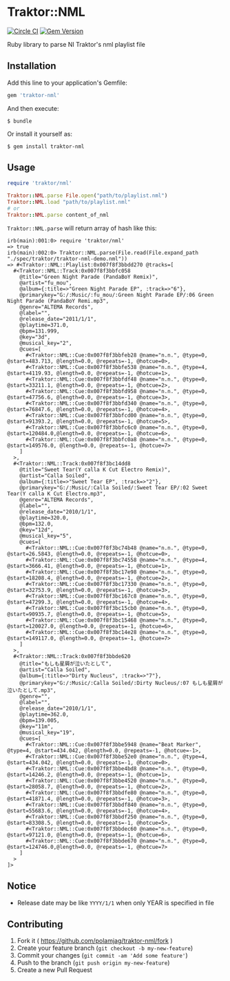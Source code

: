 # Traktor::NML

[![Circle CI](https://circleci.com/gh/polamjag/traktor-nml.svg?style=svg)](https://circleci.com/gh/polamjag/traktor-nml)
[![Gem Version](https://badge.fury.io/rb/traktor-nml.svg)](http://badge.fury.io/rb/traktor-nml)

Ruby library to parse NI Traktor's nml playlist file

## Installation

Add this line to your application's Gemfile:

```ruby
gem 'traktor-nml'
```

And then execute:

    $ bundle

Or install it yourself as:

    $ gem install traktor-nml

## Usage

```ruby
require 'traktor/nml'

Traktor::NML.parse File.open("path/to/playlist.nml")
Traktor::NML.load "path/to/playlist.nml"
# or
Traktor::NML.parse content_of_nml
```

`Traktor::NML.parse` will return array of hash like this:

```irb
irb(main):001:0> require 'traktor/nml'
=> true
irb(main):002:0> Traktor::NML.parse(File.read(File.expand_path "./spec/traktor/traktor-nml-demo.nml"))
=> #<Traktor::NML::Playlist:0x007f8f3bbdd270 @tracks=[
  #<Traktor::NML::Track:0x007f8f3bbfc058
    @title="Green Night Parade (PandaBoY Remix)",
    @artist="fu_mou",
    @album={:title=>"Green Night Parade EP", :track=>"6"},
    @primarykey="G:/:Music/:fu_mou/:Green Night Parade EP/:06 Green Night Parade (PandaBoY Remi.mp3",
    @genre="ALTEMA Records",
    @label="",
    @release_date="2011/1/1",
    @playtime=371.0,
    @bpm=131.999,
    @key="3d",
    @musical_key="2",
    @cues=[
      #<Traktor::NML::Cue:0x007f8f3bbfeb28 @name="n.n.", @type=0, @start=483.713, @length=0.0, @repeats=-1, @hotcue=0>,
      #<Traktor::NML::Cue:0x007f8f3bbfe538 @name="n.n.", @type=4, @start=4119.93, @length=0.0, @repeats=-1, @hotcue=1>,
      #<Traktor::NML::Cue:0x007f8f3bbfdf48 @name="n.n.", @type=0, @start=33211.1, @length=0.0, @repeats=-1, @hotcue=2>,
      #<Traktor::NML::Cue:0x007f8f3bbfd958 @name="n.n.", @type=0, @start=47756.6, @length=0.0, @repeats=-1, @hotcue=3>,
      #<Traktor::NML::Cue:0x007f8f3bbfd340 @name="n.n.", @type=0, @start=76847.6, @length=0.0, @repeats=-1, @hotcue=4>,
      #<Traktor::NML::Cue:0x007f8f3bbfcd00 @name="n.n.", @type=0, @start=91393.2, @length=0.0, @repeats=-1, @hotcue=5>,
      #<Traktor::NML::Cue:0x007f8f3bbfc6c0 @name="n.n.", @type=0, @start=120484.0,@length=0.0, @repeats=-1, @hotcue=6>,
      #<Traktor::NML::Cue:0x007f8f3bbfc0a8 @name="n.n.", @type=0, @start=149576.0, @length=0.0, @repeats=-1, @hotcue=7>
    ]
  >,
  #<Traktor::NML::Track:0x007f8f3bc14dd8
    @title="Sweet Tear(Y calla K Cut Electro Remix)",
    @artist="Calla Soiled",
    @album={:title=>"Sweet Tear EP", :track=>"2"},
    @primarykey="G:/:Music/:Calla Soiled/:Sweet Tear EP/:02 Sweet Tear(Y calla K Cut Electro.mp3",
    @genre="ALTEMA Records",
    @label="",
    @release_date="2010/1/1",
    @playtime=320.0,
    @bpm=132.0,
    @key="12d",
    @musical_key="5",
    @cues=[
      #<Traktor::NML::Cue:0x007f8f3bc74b48 @name="n.n.", @type=0, @start=26.5843, @length=0.0, @repeats=-1, @hotcue=0>,
      #<Traktor::NML::Cue:0x007f8f3bc74558 @name="n.n.", @type=4, @start=3666.41, @length=0.0, @repeats=-1, @hotcue=1>,
      #<Traktor::NML::Cue:0x007f8f3bc17e98 @name="n.n.", @type=0, @start=18208.4, @length=0.0, @repeats=-1, @hotcue=2>,
      #<Traktor::NML::Cue:0x007f8f3bc17330 @name="n.n.", @type=0, @start=32753.9, @length=0.0, @repeats=-1, @hotcue=3>,
      #<Traktor::NML::Cue:0x007f8f3bc167c8 @name="n.n.", @type=0, @start=47299.3, @length=0.0, @repeats=-1, @hotcue=4>,
      #<Traktor::NML::Cue:0x007f8f3bc15cb0 @name="n.n.", @type=0, @start=90935.7, @length=0.0, @repeats=-1, @hotcue=5>,
      #<Traktor::NML::Cue:0x007f8f3bc15468 @name="n.n.", @type=0, @start=120027.0, @length=0.0, @repeats=-1, @hotcue=6>,
      #<Traktor::NML::Cue:0x007f8f3bc14e28 @name="n.n.", @type=0, @start=149117.0, @length=0.0, @repeats=-1, @hotcue=7>
    ]
  >,
  #<Traktor::NML::Track:0x007f8f3bbde620
    @title="もしも星屑が泣いたとして",
    @artist="Calla Soiled",
    @album={:title=>"Dirty Nucleus", :track=>"7"},
    @primarykey="G:/:Music/:Calla Soiled/:Dirty Nucleus/:07 もしも星屑が泣いたとして.mp3",
    @genre="",
    @label="",
    @release_date="2010/1/1",
    @playtime=362.0,
    @bpm=139.005,
    @key="11m",
    @musical_key="19",
    @cues=[
      #<Traktor::NML::Cue:0x007f8f3bbe5948 @name="Beat Marker", @type=4, @start=434.042, @length=0.0, @repeats=-1, @hotcue=-1>,
      #<Traktor::NML::Cue:0x007f8f3bbe52e0 @name="n.n.", @type=4, @start=434.042, @length=0.0, @repeats=-1, @hotcue=0>,
      #<Traktor::NML::Cue:0x007f8f3bbe4bd8 @name="n.n.", @type=0, @start=14246.2, @length=0.0, @repeats=-1, @hotcue=1>,
      #<Traktor::NML::Cue:0x007f8f3bbe4520 @name="n.n.", @type=0, @start=28058.7, @length=0.0, @repeats=-1, @hotcue=2>,
      #<Traktor::NML::Cue:0x007f8f3bbdfe80 @name="n.n.", @type=0, @start=41871.4, @length=0.0, @repeats=-1, @hotcue=3>,
      #<Traktor::NML::Cue:0x007f8f3bbdf840 @name="n.n.", @type=0, @start=55683.6, @length=0.0, @repeats=-1, @hotcue=4>,
      #<Traktor::NML::Cue:0x007f8f3bbdf250 @name="n.n.", @type=0, @start=83308.5, @length=0.0, @repeats=-1, @hotcue=5>,
      #<Traktor::NML::Cue:0x007f8f3bbdec60 @name="n.n.", @type=0, @start=97121.0, @length=0.0, @repeats=-1, @hotcue=6>,
      #<Traktor::NML::Cue:0x007f8f3bbde670 @name="n.n.", @type=0, @start=124746.0,@length=0.0, @repeats=-1, @hotcue=7>
    ]
  >
]>
```

## Notice

* Release date may be like `YYYY/1/1` when only YEAR is specified in file

## Contributing

1. Fork it ( https://github.com/polamjag/traktor-nml/fork )
2. Create your feature branch (`git checkout -b my-new-feature`)
3. Commit your changes (`git commit -am 'Add some feature'`)
4. Push to the branch (`git push origin my-new-feature`)
5. Create a new Pull Request

